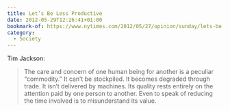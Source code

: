 ```yaml
---
title: Let’s Be Less Productive
date: 2012-05-29T12:26:41+01:00
bookmark-of: https://www.nytimes.com/2012/05/27/opinion/sunday/lets-be-less-productive.html
category:
  - Society
---
```

Tim Jackson:

> The care and concern of one human being for another is a peculiar “commodity.” It can’t be stockpiled. It becomes degraded through trade. It isn’t delivered by machines. Its quality rests entirely on the attention paid by one person to another. Even to speak of reducing the time involved is to misunderstand its value.
